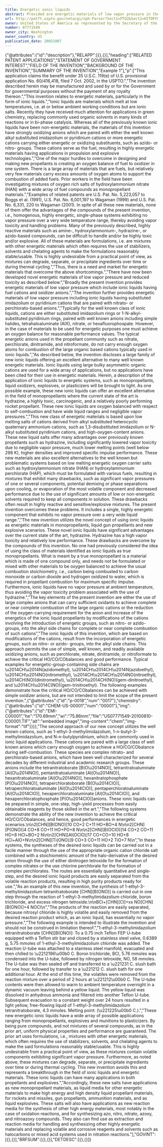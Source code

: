 ```yaml
---
title: Energetic ionic liquids
abstract: Provided are energetic materials of low vapor pressure in the form of ionic liquids having fuel and oxidizer ions including, substituted pyridinium or imidazolium cations paired with nitrato-, perchlorato-, or nitramido-based anions, to form such ionic liquids or salts. The salts of the present invention are low melting and have essentially little or no vapor pressure over a wide temperature range. The salts of this invention are thus an important breakthrough since they can serve as high-performing monopropellants which are not complex mixtures and have no vapor toxicity. Such salts also find use as munitions, liquid explosives, reaction media for the synthesis of other high-energy materials, and as plasticizers.
url: http://patft.uspto.gov/netacgi/nph-Parser?Sect1=PTO2&Sect2=HITOFF&p=1&u=%2Fnetahtml%2FPTO%2Fsearch-adv.htm&r=1&f=G&l=50&d=PALL&S1=07771549&OS=07771549&RS=07771549
owner: United States of America as represented by the Secretary of the Air Force
number: 07771549
owner_city: Washington
owner_country: US
publication_date: 20031007
---
```


{"@attributes":{"id":"description"},"RELAPP":[{},{}],"heading":["RELATED PATENT APPLICATIONS","STATEMENT OF GOVERNMENT INTEREST","FIELD OF THE INVENTION","BACKGROUND OF THE INVENTION","SUMMARY OF THE INVENTION","Example 1"],"p":["This application claims the benefit under 35 U.S.C. 119(e) of U.S. provisional application No. 60\/416,418, filed 7 Oct. 2002, in the USPTO.","The invention described herein may be manufactured and used by or for the Government for governmental purposes without the payment of any royalty thereon.","This invention relates to energetic materials, particularly in the form of ionic liquids.","Ionic liquids are materials which melt at low temperatures, i.e. at or below ambient working conditions but are ionic salts. Recently they have received much attention for applications in green chemistry, replacing commonly used organic solvents in many kinds of reactions or in bi-phase catalysis. Whereas all of the previously known ionic liquids have been non-energetic materials, the materials of this invention have strongly oxidizing anions which are paired with either the well known alkyl substituted imidazolium or pyridinium cations or more energetic cations carrying either energetic or oxidizing substituents, such as azido- or nitro- groups. These cations serve as the fuel, resulting in highly energetic materials having applications in propulsion and explosive technologies.","One of the major hurdles to overcome in designing and making new propellants is creating an oxygen balance of fuel to oxidizer in one system. There is a large array of materials that are fuels, but relatively very few materials carry excess amounts of oxygen atoms to support the combustion of added fuels. Prior workers in the field have been investigating mixtures of oxygen rich salts of hydroxylammonium nitrate (HAN) with a wide array of fuel compounds as monopropellant materials.","Examples of related patents are U.S. Pat. No. 5,223,057 to Boggs et al. (1991), U.S. Pat. No. 6,001,197 to Wagaman (1999) and U.S. Pat. No. 6,331, 220 to Wagaman (2001). In spite of all these new materials, none of them offer the advantages of the compounds of the present invention, i.e., homogenous, highly energetic, single-phase systems exhibiting no vapor pressure over a very wide temperature range, thereby avoiding vapor toxicity and handling problems. Many of the previously described, highly reactive materials such as amine-, hydroxylammonium-, hydrazine-, or azido-based compounds, can be difficult to handle and\/or be highly toxic and\/or explosive. All of these materials are formulations, i.e. are mixtures with other energetic materials which often requires the use of stabilizers, solvents and chelating agents to make the formulations reasonably stable\/usable. This is highly undesirable from a practical point of view, as mixtures can degrade, separate, or precipitate ingredients over time or during thermal cycling.","Thus, there is a need and market for energetic materials that overcome the above shortcomings.","There have now been developed novel energetic materials of low vapor pressure and reduced toxicity as described below.","Broadly the present invention provides energetic materials of low vapor pressure which include ionic liquids having fuel cations and oxidizer anions.","The invention further provides energetic materials of low vapor pressure including ionic liquids having substituted imidazolium or pyridinium cations that are paired with nitrato- or perchlorato-based anions.","Typically for the well known class of ionic liquids, cations are either substituted imidazolium rings or 1-N-alkyl-substituted pyridinium rings, paired with well known anions including simple halides, tetrahaloaluminate (AlX), nitrate, or hexafluorophospate. However, in the case of materials to be used for energetic purposes one must achieve an oxygen balance for reasonable performance values. The typical energetic anions used in the propellant community such as nitrate, perchlorate, dinitramide, and nitroformate, do not carry enough oxygen atoms for combustion of the large organic based cations typically used in ionic liquids.","As described below, the invention discloses a large family of new ionic liquids offering an excellent alternative to many well known energetic materials. Ionic liquids using large bulky asymmetric organic cations are used for a wide array of applications, but no applications have been cited for their use in energetic materials. Herein, a description of the application of ionic liquids to energetic systems, such as monopropellants, liquid oxidizers, explosives, or plasticizers will be brought to light. As one possible example, these new ionic liquids can offer an excellent alternative in the field of monopropellants where the current state of the art is hydrazine, a highly toxic, carcinogenic, and a relatively poorly performing rocket propellant. These new ionic liquids are oxygen balanced with respect to self-combustion and have wide liquid ranges and negligible vapor pressures.","This new class of energetic materials is based upon low melting salts of cations derived from alkyl substituted heterocyclic quaternary ammonium cations, such as 1,3-disubstituted imidazolium or N-alkyl substituted pyridinium cations, and high-oxygen-content anions. These new liquid salts offer many advantages over previously known propellants such as hydrazine, including significantly lowered vapor toxicity due to negligible vapor pressure, much lower melting points (well below 298 K), higher densities and improved specific impulse performance. These new materials are also excellent alternatives to the well known but problematic systems based on low melting energetic oxygen carrier salts such as hydroxylammonium nitrate (HAN) or hydroxylammonium perchlorate (HAP), which must be formulated with various fuels, resulting in mixtures that exhibit many drawbacks, such as significant vapor pressures of one or several components, potential demixing or phase separations upon cooling, or evaporation of the most volatile component and decreased performance due to the use of significant amounts of low or non-energetic solvents required to keep all components in solution. These drawbacks often result in highly reactive and sensitive\/explosive mixtures. The present invention overcomes these problems. It includes a single, highly energetic component that exhibits no vapor pressure over a very wide liquid range.","The new invention utilizes the novel concept of using ionic liquids as energetic materials in monopropellants, liquid gun propellants and new explosive scenarios. These novel ionic liquids have significant advantages over the current state of the art, hydrazine. Hydrazine has a high vapor toxicity and relatively low performance. These drawbacks are overcome by the compounds of this invention. No one had previously considered the idea of using the class of materials identified as ionic liquids as true monopropellants. What is meant by a true monopropellant is a material which is made of one compound only, and needs not be formulated or mixed with other materials to be oxygen balanced to achieve the usual combustion stoichiometry, i.e., carbon being combusted to carbon monoxide or carbon dioxide and hydrogen oxidized to water, which is required in propellant combustion for maximum specific impulse. Furthermore, ionic liquids have no vapor pressure at ambient temperature, thus avoiding the vapor toxicity problem associated with the use of hydrazine.","The key elements of the present invention are either the use of large complex anions that can carry sufficient oxidants to achieve complete or near complete combustion of the large organic cations or the reduction of the oxygen-carrying requirement for the anion and increase of the energetics of the ionic liquid propellants by modifications of the cations involving the introduction of energetic groups, such as nitro- or azido-groups, into the alkyl side chains for complete or near complete combustion of such cations","The ionic liquids of this invention, which are based on modifications of the cations, result from the incorporation of energetic groups, such as nitro- or azido- groups, into the alkyl side chains. This approach permits the use of simple, well known, and readily available oxidizing anions, such as perchlorate, nitrate, dinitramide, or nitroformate to achieve the critical HO\/CO\/CObalances and good performance. Typical examples for energetic-group-containing side chains are \u2014CH\u2014N(azidomethyl), \u2014CH\u2014CH\u2014N(azidoethyl), \u2014CH\u2014NO(nitromethyl), \u2014CH\u2014CH\u2014NO(nitroethyl), \u2014CH(NO)(dinitromethyl), \u2014CH\u2014CH(NO)(gem-dinitroethyl), and \u2014CH\u2014C(NO)(gem-trinitroethyl). The following examples demonstrate how the critical HO\/CO\/CObalances can be achieved with simple oxidizer anions, but are not intended to limit the scope of the present invention.",{"@attributes":{"id":"p-0018","num":"0017"},"chemistry":{"@attributes":{"id":"CHEM-US-00001","num":"00001"},"img":{"@attributes":{"id":"EMI-C00001","he":"170.69mm","wi":"75.86mm","file":"US07771549-20100810-C00001.TIF","alt":"embedded image","img-content":"chem","img-format":"tif"}}}},"The second approach of our new concept utilizes the well known cations, such as 1-ethyl-3-methylimidazolium, 1-n-butyl-3-methylimidazolium, and N-n-butylpyridinium, which are commonly used in ionic liquid applications. These cations are paired with a large class of well known anions which carry enough oxygen to achieve a HO\/CO\/CObalance during self-combustion. These species are complex nitrato- and perchlorato-based anions, which have been well characterized for several decades by different industrial and academic research groups. These anions include the tetranitratoborate [B(O\u2014NO)], tetranitratoaluminate [Al(O\u2014NO)], pentanitratoaluminate [Al(O\u2014NO)], hexanitratoaluminate [Al(O\u2014NO)], hexanitratophosphate [P(O\u2014NO)], tetraperchloratoborate [B(O\u2014ClO)], tetraperchloratoaluminate [Al(O\u2014ClO)], pentaperchloratoaluminate [Al(O\u2014ClO)], hexaperchloratoaluminate [Al(O\u2014ClO)], and hexaperchloratophosphate [P(O\u2014ClO)]anions. These ionic liquids can be prepared in simple, one-step, high-yield processes from easily obtainable reagents by those skilled in the art.","The following systems demonstrate the ability of the new invention to achieve the critical HO\/CO\/CObalances, and hence, good performances in energetic scenarios.\n\n2[CHN][B(ONO)]10 CO+2 C+11 HO+BO+4 N\n\n2[CHN][P(ONO)]4 CO+8 CO+11 HO+PO+8 N\n\n2[CHN][B(OClO)]14 CO+2 CO+11 HO+8 HCl+BO+2 N\n\n2[CHN][Al(OClO)]17 CO+CO+10 HO+8 HCl+AlO+N\n\n2[CHN][Ti(ONO)]9 CO+3 CO+11 HO+2 TiO+7 N\n","In these systems, the syntheses of the desired ionic liquids can be carried out in a facile manner through the use of the appropriate organic cation chloride salt combined with a stoichiometric amount of the halo-derivative of the desired anion through the use of either dinitrogen tetroxide for the formation of complex nitrates or the use chlorine perchlorate for the formation of complex perchlorates. The routes are essentially quantitative and single-step, and the desired ionic liquid products are easily separated from the volatile reaction products, resulting in high purity products ready for use.","As an example of this new invention, the synthesis of 1-ethyl-3-methylimidazolium tetranitratoborate [CHN][B(ONO)] is carried out in one step through the reaction of 1-ethyl-3-methylimidazolium chloride, boron trichloride, and excess nitrogen tetroxide.\n\nBCl+[CHN][Cl]+xs NO[CHN][B(ONO)]+4 NOCl\n","The products of the reaction are easily separated, because nitrosyl chloride is highly volatile and easily removed from the desired reaction product which, as an ionic liquid, has essentially no vapor pressure.","The following example is intended to illustrate the invention and should not be construed in limitation thereof.","1-ethyl-3-methylimidazolium tetranitratoborate [CHN][B(ONO)]: To a 0.75 inch Teflon FEP U-tube equipped with a Teflon stir bar and closed by a stainless steel valve, 0.6389 g, 5.75 mmoles of 1-ethyl-3-methylimidazolium chloride was added. The reaction U-tube was attached to a stainless steel manifold, evacuated and then chilled to \u2212196\u00b0 C. Boron trichloride, BCl, 5.76 mmoles was condensed into the U-tube, followed by nitrogen tetroxide, NO, 58 mmoles. The U-tube was then sealed off and transferred to a \u221231 C. slush bath for one hour, followed by transfer to a \u221212 C. slush bath for one additional hour. At the end of this time, the volatiles were removed from the reaction mixture over a period of 2 hours at \u221212\u00b0 C. The U-tube contents were then allowed to warm to ambient temperature overnight in a dynamic vacuum leaving behind a yellow liquid. The yellow liquid was dissolved in anhydrous ammonia and filtered into another Teflon U-tube. Subsequent evacuation to a constant weight over 24 hours resulted in a light yellow, free-flowing liquid of 1-ethyl-3-methylimidazolium tetranitratoborate, 4.3 mmoles. Melting point: (\u221225\u00b0 C.).","These new energetic ionic liquids have a wide array of possible applications ranging from monopropellants, explosives and munitions to plasticizers. By being pure compounds, and not mixtures of several compounds, as in the prior art, uniform physical properties and performance are guaranteed. The prior art uses formulations, i.e., mixtures with other energetic materials, which often requires the use of stabilizers, solvents, and chelating agents to make the said formulations reasonably stable\/usable. This is highly undesirable from a practical point of view, as these mixtures contain volatile components exhibiting significant vapor pressure. Furthermore, as noted above, these mixtures can degrade, separate, or precipitate ingredients over time or during thermal cycling. This new invention avoids this and represents a breakthrough in the field of ionic liquids and energetic materials. These ionic liquids can have many applications in both propellants and explosives.","Accordingly, these new salts have applications as new monopropellant materials, as liquid media for other energetic materials to make high energy and high density liquid propellant materials, for rockets and missiles, gun propellants, ammunition materials, and as liquid explosives. These salts will also have applications as new reaction media for the synthesis of other high energy materials, most notably in the case of oxidation reactions, and for synthesizing azo, nitro, nitrato, azoxy, and nitroazoxy compounds. They also can find use as extraction and reaction media for handling and synthesizing other highly energetic materials and replacing volatile and corrosive reagents and solvents such as halocarbons or mixed acid systems used in nitration reactions."],"GOVINT":[{},{}],"BRFSUM":[{},{}],"DETDESC":[{},{}]}
